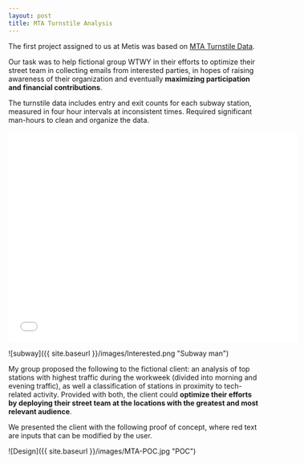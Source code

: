 ```yaml
---
layout: post
title: MTA Turnstile Analysis
---
```


The first project assigned to us at Metis was based on <a href="http://web.mta.info/developers/turnstile.html" target="_blank">MTA Turnstile Data</a>.

Our task was to help fictional group WTWY in their efforts to optimize their street team in collecting emails from interested parties, in hopes of raising awareness of their organization and eventually <b>maximizing participation and financial contributions</b>.

The turnstile data includes entry and exit counts for each subway station, measured in four hour intervals at inconsistent times. Required significant man-hours to clean and organize the data. 

<iframe src="//slides.com/claireger/mta/embed" width="576" height="420" scrolling="no" frameborder="0" webkitallowfullscreen mozallowfullscreen allowfullscreen></iframe>

![subway]({{ site.baseurl }}/images/Interested.png "Subway man")

My group proposed the following to the fictional client: an analysis of top stations with highest traffic during the workweek (divided into morning and evening traffic), as well a classification of stations in proximity to tech-related activity. Provided with both, the client could <b>optimize their efforts by deploying their street team at the locations with the greatest and most relevant audience</b>.

We presented the client with the following proof of concept, where red text are inputs that can be modified by the user.

![Design]({{ site.baseurl }}/images/MTA-POC.jpg "POC")